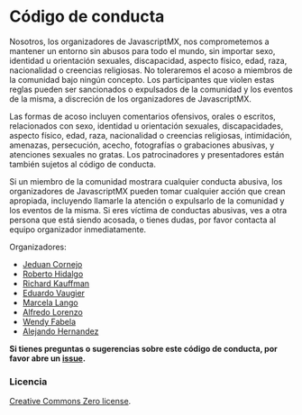 # Código de conducta

Nosotros, los organizadores de JavascriptMX, nos comprometemos a mantener un entorno sin abusos para todo el mundo, sin importar sexo, identidad u orientación sexuales, discapacidad, aspecto físico, edad, raza, nacionalidad o creencias religiosas. No toleraremos el acoso a miembros de la comunidad bajo ningún concepto. Los participantes que violen estas reglas pueden ser sancionados o expulsados de la comunidad y los eventos de la misma, a discreción de los organizadores de JavascriptMX.

Las formas de acoso incluyen comentarios ofensivos, orales o escritos, relacionados con sexo, identidad u orientación sexuales, discapacidades, aspecto físico, edad, raza, nacionalidad o creencias religiosas, intimidación, amenazas, persecución, acecho, fotografías o grabaciones abusivas, y atenciones sexuales no gratas. Los patrocinadores y presentadores están también sujetos al código de conducta.

Si un miembro de la comunidad mostrara cualquier conducta abusiva, los organizadores de JavascriptMX pueden tomar cualquier acción que crean apropiada, incluyendo llamarle la atención o expulsarlo de la comunidad y los eventos de la misma. Si eres víctima de conductas abusivas, ves a otra persona que está siendo acosada, o tienes dudas, por favor contacta al equipo organizador inmediatamente.

Organizadores:

- [Jeduan Cornejo](https://twitter.com/jeduan)
- [Roberto Hidalgo](https://twitter.com/unrob)
- [Richard Kauffman](https://twitter.com/sparragus)
- [Eduardo Vaugier](https://twitter.com/cool_acid)
- [Marcela Lango](https://twitter.com/marulango)
- [Alfredo Lorenzo](https://twitter.com/babasbot)
- [Wendy Fabela](https://twitter.com/ritalin_p)
- [Alejando Hernandez](https://twitter.com/pollitosabroson)

**Si tienes preguntas o sugerencias sobre este código de conducta,
por favor abre un [issue](https://github.com/javascriptmx/codigo-de-conducta/issues).**

### Licencia

[Creative Commons Zero license](/LICENSE).
